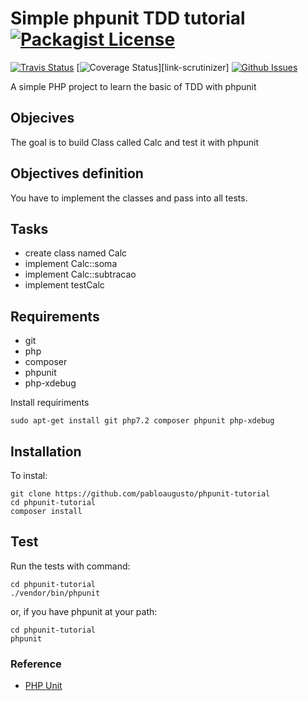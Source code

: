# Simple phpunit TDD tutorial [![Packagist License][badge_license]](LICENSE.md)

[![Travis Status][badge_build]][link-travis]
[![Coverage Status][badge_coverage]][link-scrutinizer]
[![Github Issues][badge_issues]][link-github-issues]


A simple PHP project to learn the basic of TDD with phpunit

## Objecives
The goal is to build Class called Calc and test it with phpunit

## Objectives definition
You have to implement the classes and pass into all tests.

## Tasks
*  create class named Calc
*  implement Calc::soma
*  implement Calc::subtracao
*  implement testCalc

## Requirements
*  git
*  php
*  composer
*  phpunit
*  php-xdebug

Install requiriments

    sudo apt-get install git php7.2 composer phpunit php-xdebug

## Installation
To instal:

    git clone https://github.com/pabloaugusto/phpunit-tutorial
    cd phpunit-tutorial
    composer install

## Test
Run the tests with command: 

    cd phpunit-tutorial
    ./vendor/bin/phpunit

or, if you have phpunit at your path:

    cd phpunit-tutorial
    phpunit


###  Reference

* [PHP Unit](https://phpunit.de/)


[badge_php]:          https://img.shields.io/badge/PHP-Framework%20agnostic-4F5B93.svg?style=flat-square
[badge_license]:      https://img.shields.io/packagist/l/arcanedev/seo-helper.svg?style=flat-square
[badge_build]:        https://img.shields.io/travis/ARCANEDEV/SEO-Helper.svg?style=flat-square
[badge_coverage]:     https://img.shields.io/scrutinizer/coverage/g/ARCANEDEV/SEO-Helper.svg?style=flat-square
[badge_quality]:      https://img.shields.io/scrutinizer/g/ARCANEDEV/SEO-Helper.svg?style=flat-square
[badge_insight]:      https://img.shields.io/sensiolabs/i/73e1a779-7ca7-4a75-b6d3-452d7852187e.svg?style=flat-square
[badge_issues]:       https://img.shields.io/github/issues/ARCANEDEV/SEO-Helper.svg?style=flat-square
[badge_package]:      https://img.shields.io/badge/package-arcanedev/seo--helper-blue.svg?style=flat-square
[badge_release]:      https://img.shields.io/packagist/v/arcanedev/seo-helper.svg?style=flat-square
[badge_downloads]:    https://img.shields.io/packagist/dt/arcanedev/seo-helper.svg?style=flat-square

[link-author]:        https://github.com/pabloaugusto
[link-github-repo]:   https://github.com/pabloaugusto/phpunit-tutorial
[link-github-issues]: https://github.com/pabloaugusto/phpunit-tutorial/issues
[link-contributors]:  https://github.com/pabloaugusto/phpunit-tutorial/graphs/contributors
[link-travis]:        https://travis-ci.org/pabloaugusto/phpunit-tutorial
